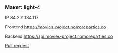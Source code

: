 ### Макет: light-4

IP 84.201.134.117

Frontend https://movies-project.nomoreparties.co

Backend https://api.movies-project.nomoreparties.co

[Pull request](https://github.com/Orkhan777/movies-explorer-frontend/pull/2)